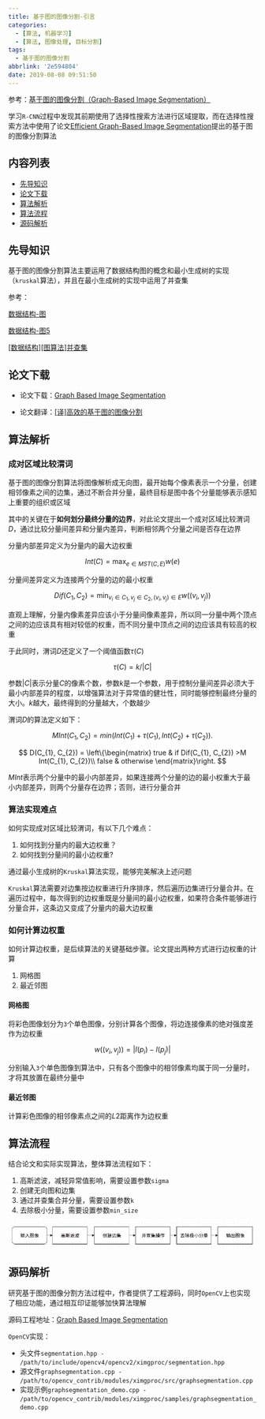 ```yaml
---
title: 基于图的图像分割-引言
categories:
  - [算法, 机器学习]
  - [算法, 图像处理, 目标分割]
tags:
  - 基于图的图像分割
abbrlink: '2e594804'
date: 2019-08-08 09:51:50
---
```


参考：[基于图的图像分割（Graph-Based Image Segmentation）](https://blog.csdn.net/guoyunfei20/article/details/78727972)

学习`R-CNN`过程中发现其前期使用了选择性搜索方法进行区域提取，而在选择性搜索方法中使用了论文[Efficient Graph-Based Image Segmentation](http://cs.brown.edu/people/pfelzens/papers/seg-ijcv.pdf)提出的基于图的图像分割算法

## 内容列表

* [先导知识](#先导知识)
* [论文下载](#论文下载)
* [算法解析](#算法解析)
* [算法流程](#算法流程)
* [源码解析](#源码解析)

## 先导知识

基于图的图像分割算法主要运用了数据结构图的概念和最小生成树的实现（`kruskal`算法），并且在最小生成树的实现中运用了并查集

参考：

[数据结构-图](https://www.zhujian.tech/posts/662946db.html)

[数据结构-图5](https://www.zhujian.tech/posts/95d609b4.html)

[[数据结构][图算法]并查集](https://www.zhujian.tech/posts/3eedae4a.html)

## 论文下载

* 论文下载：[Graph Based Image Segmentation](http://cs.brown.edu/people/pfelzens/segment/)

* 论文翻译：[[译]高效的基于图的图像分割](https://www.zhujian.tech/posts/44a20d07.html)

## 算法解析

### 成对区域比较渭词

基于图的图像分割算法将图像解析成无向图，最开始每个像素表示一个分量，创建相邻像素之间的边集，通过不断合并分量，最终目标是图中各个分量能够表示感知上重要的组织或区域

其中的关键在于**如何划分最终分量的边界**，对此论文提出一个成对区域比较渭词$D$，通过比较分量间差异和分量内差异，判断相邻两个分量之间是否存在边界

分量内部差异定义为分量内的最大边权重

$$
Int(C) = \max_{e\in MST(C,E)} w(e)
$$

分量间差异定义为连接两个分量的边的最小权重

$$
Dif(C_{1}, C_{2}) = \min_{v_{i}\in C_{1}, v_{j}\in C_{2},(v_{i},v_{j})\in E} w((v_{i}, v_{j}))
$$

直观上理解，分量内像素差异应该小于分量间像素差异，所以同一分量中两个顶点之间的边应该具有相对较低的权重，而不同分量中顶点之间的边应该具有较高的权重

于此同时，渭词$D$还定义了一个阈值函数$τ(C)$

$$
τ(C) = k / |C|
$$

参数$|C|$表示分量$C$的像素个数，参数$k$是一个参数，用于控制分量间差异必须大于最小内部差异的程度，以增强算法对于异常值的健壮性，同时能够控制最终分量的大小。$k$越大，最终得到的分量越大，个数越少

渭词$D$的算法定义如下：

$$
M Int(C_1, C_2) = min(Int(C_1) + τ(C_1), Int(C_2) + τ(C_2)).
$$

$$
D(C_{1}, C_{2}) =
\left\{\begin{matrix}
true & if Dif(C_{1}, C_{2}) >M Int(C_{1}, C_{2})\\
false & otherwise
\end{matrix}\right.
$$

$MInt$表示两个分量中的最小内部差异，如果连接两个分量的边的最小权重大于最小内部差异，则两个分量存在边界；否则，进行分量合并

### 算法实现难点

如何实现成对区域比较渭词，有以下几个难点：

1. 如何找到分量内的最大边权重？
2. 如何找到分量间的最小边权重?

通过最小生成树的`Kruskal`算法实现，能够完美解决上述问题

`Kruskal`算法需要对边集按边权重进行升序排序，然后遍历边集进行分量合并。在遍历过程中，每次得到的边权重既是分量间的最小边权重，如果符合条件能够进行分量合并，这条边又变成了分量内的最大边权重

### 如何计算边权重

如何计算边权重，是后续算法的关键基础步骤。论文提出两种方式进行边权重的计算

1. 网格图
2. 最近邻图

#### 网格图

将彩色图像划分为`3`个单色图像，分别计算各个图像，将边连接像素的绝对强度差作为边权重

$$
w((v_{i}, v_{j})) = |I(p_{i}) - I(p_{j})|
$$

分别输入`3`个单色图像到算法中，只有各个图像中的相邻像素均属于同一分量时，才将其放置在最终分量中

#### 最近邻图

计算彩色图像的相邻像素点之间的$L2$距离作为边权重

## 算法流程

结合论文和实际实现算法，整体算法流程如下：

1. 高斯滤波，减轻异常值影响，需要设置参数`sigma`
2. 创建无向图和边集
3. 通过并查集合并分量，需要设置参数`k`
4. 去除极小分量，需要设置参数`min_size`

![](/imgs/基于图的图像分割-引言/graph-seg.png)

## 源码解析

研究基于图的图像分割方法过程中，作者提供了工程源码，同时`OpenCV`上也实现了相应功能，通过相互印证能够加快算法理解

源码工程地址：[Graph Based Image Segmentation](http://cs.brown.edu/people/pfelzens/segment/)

`OpenCV`实现：

* 头文件`segmentation.hpp - /path/to/include/opencv4/opencv2/ximgproc/segmentation.hpp`
* 源文件`graphsegmentation.cpp - /path/to/opencv_contrib/modules/ximgproc/src/graphsegmentation.cpp`
* 实现示例`graphsegmentation_demo.cpp - /path/to/opencv_contrib/modules/ximgproc/samples/graphsegmentation_demo.cpp`
